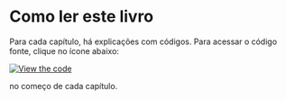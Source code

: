 # Como ler este livro

Para cada capítulo, há explicações com códigos. Para acessar o código fonte, clique no ícone abaixo:

[![View the code](https://img.shields.io/badge/GitHub-Visualizar_codigo-blue?logo=GitHub)](https://github.com/HenriqueAJNB/data-science-escalavel/tree/main/book) 

no começo de cada capítulo.